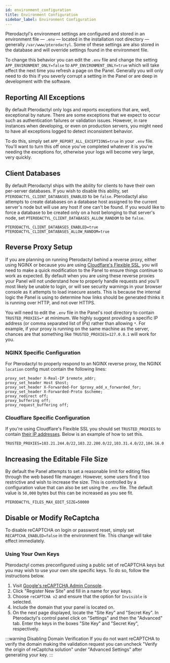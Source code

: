 ```yaml
---
id: environment_configuration
title: Environment Configuration
sidebar_label: Environment Configuration
---
```

Pterodactyl's environment settings are configured and stored in an environment file — `.env` — located in the
installation root directory — generally `/var/www/pterodactyl`. Some of these settings are also stored in the database
and will override settings found in the environment file.

To change this behavior you can edit the `.env` file and change the setting `APP_ENVIRONMENT_ONLY=false` to
`APP_ENVIRONMENT_ONLY=true` which will take effect the next time you refresh a page on the Panel. Generally you will
only need to do this if you severly corrupt a setting in the Panel or are deep in development with the software.

## Reporting All Exceptions
By default Pterodactyl only logs and reports exceptions that are, well, exceptional by nature. There are some exceptions
that we expect to occur such as authentication failures or validation issues. However, in rare instances when developing,
or even on production servers, you might need to have all exceptions logged to detect inconsistent behavior.

To do this, simply set `APP_REPORT_ALL_EXCEPTIONS=true` in your `.env` file. You'll want to turn this off once you've
completed whatever it is you're needing the exceptions for, otherwise your logs will become very large, very quickly.

## Client Databases
By default Pterodactyl ships with the ability for clients to have their own per-server databases. If you wish to disable
this ability, set `PTERODACTYL_CLIENT_DATABASES_ENABLED` to be `false`. Pterodactyl also attempts to create databases
on a database host assigned to the current server's node but will use any host if one can't be found. If you would like
to force a database to be created only on a host belonging to that server's node, set `PTERODACTYL_CLIENT_DATABASES_ALLOW_RANDOM`
to be `false`.

```
PTERODACTYL_CLIENT_DATABASES_ENABLED=true
PTERODACTYL_CLIENT_DATABASES_ALLOW_RANDOM=true
```

## Reverse Proxy Setup
If you are planning on running Pterodactyl behind a reverse proxy, either using NGINX or because you are using
[Cloudflare's Flexible SSL](https://support.cloudflare.com/hc/en-us/articles/200170416-What-do-the-SSL-options-mean-),
you will need to make a quick modification to the Panel to ensure things continue to work as expected. By default when
you are using these reverse proxies your Panel will not understand how to properly handle requests and you'll most likely
be unable to login, or will see security warnings in your browser console as it attempts to load insecure assets. This
is because the internal logic the Panel is using to determine how links should be generated thinks it is running over
HTTP, and not over HTTPS.

You will need to edit the `.env` file in the Panel's root directory to contain `TRUSTED_PROXIES=*` at minimum. We 
highly suggest providing a specific IP address (or comma separated list of IPs) rather than allowing `*`. For example,
if your proxy is running on the same machine as the server, chances are that something like `TRUSTED_PROXIES=127.0.0.1`
will work for you.

### NGINX Specific Configuration
For Pterodactyl to properly respond to an NGINX reverse proxy, the NGINX `location` config must contain the following lines:
```
proxy_set_header X-Real-IP $remote_addr;
proxy_set_header Host $host;
proxy_set_header X-Forwarded-For $proxy_add_x_forwarded_for;
proxy_set_header X-Forwarded-Proto $scheme;
proxy_redirect off;
proxy_buffering off;
proxy_request_buffering off;
```

### Cloudflare Specific Configuration
If you're using Cloudflare's Flexible SSL you should set `TRUSTED_PROXIES` to contain [their IP addresses](https://www.cloudflare.com/ips/).
Below is an example of how to set this.

```
TRUSTED_PROXIES=103.21.244.0/22,103.22.200.0/22,103.31.4.0/22,104.16.0.0/12,108.162.192.0/18,131.0.72.0/22,141.101.64.0/18,162.158.0.0/15,172.64.0.0/13,173.245.48.0/20,188.114.96.0/20,190.93.240.0/20,197.234.240.0/22,198.41.128.0/17
```

## Increasing the Editable File Size
By default the Panel attempts to set a reasonable limit for editing files through the web based file manager. However,
some users find it too restrictive and wish to increase the size. This is controlled by a configuration value that can
also be set using the `.env` file. The default value is `50,000` bytes but this can be increased as you see fit.

```
PTERODACTYL_FILES_MAX_EDIT_SIZE=50000
```

## Disable or Modify ReCaptcha
To disable reCAPTCHA on login or password reset, simply set `RECAPTCHA_ENABLED=false` in the environment file. This
change will take effect immediately.

### Using Your Own Keys
Pterodactyl comes preconfigured using a public set of reCAPTCHA keys but you may wish to use your own site
specific keys. To do so, follow the instructions below.

1. Visit [Google's reCAPTCHA Admin Console](https://www.google.com/recaptcha/admin#list).
2. Click "Register New Site" and fill in a name for your keys.
3. Choose `reCAPTCHA v2` and ensure that the option for `Invisible` is selected.
4. Include the domain that your panel is located on.
5. On the next page displayed, locate the "Site Key" and "Secret Key". In Pterodactyl's control panel click on "Settings" and then the "Advanced" tab. Enter the keys in the boxes "Site Key" and "Secret Key", respectively.

:::warning Disabling Domain Verification
If you do not want reCAPTCHA to verify the domain making the validation request you can uncheck "Verify the origin of reCaptcha solution" under "Advanced Settings" after generating your key.
:::

